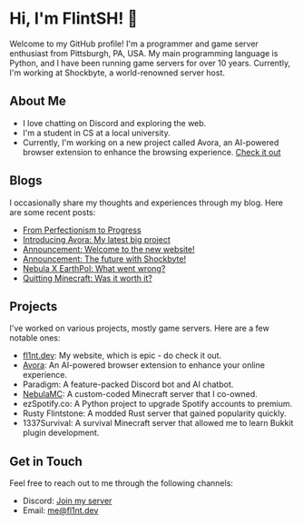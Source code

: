 # Hi, I'm FlintSH! 👋

Welcome to my GitHub profile! I'm a programmer and game server enthusiast from Pittsburgh, PA, USA. My main programming language is Python, and I have been running game servers for over 10 years. Currently, I'm working at Shockbyte, a world-renowned server host.

## About Me

- I love chatting on Discord and exploring the web.
- I'm a student in CS at a local university.
- Currently, I'm working on a new project called Avora, an AI-powered browser extension to enhance the browsing experience. [Check it out](https://avora.one)

## Blogs

I occasionally share my thoughts and experiences through my blog. Here are some recent posts:

- [From Perfectionism to Progress](https://www.fl1nt.dev/blog/from-perfectionism-to-progress)
- [Introducing Avora: My latest big project](https://www.fl1nt.dev/blog/introducing-avora-my-latest-big-project)
- [Announcement: Welcome to the new website!](https://www.fl1nt.dev/blog/welcome-to-new-website)
- [Announcement: The future with Shockbyte!](https://www.fl1nt.dev/blog/the-future-with-shockbyte)
- [Nebula X EarthPol: What went wrong?](https://www.fl1nt.dev/blog/nebula-earthpol-what-went-wrong)
- [Quitting Minecraft: Was it worth it?](https://www.fl1nt.dev/blog/quitting-minecraft-was-it-worth-it)

## Projects

I've worked on various projects, mostly game servers. Here are a few notable ones:

- [fl1nt.dev](https://fl1nt.dev): My website, which is epic - do check it out.
- [Avora](https://avora.one): An AI-powered browser extension to enhance your online experience.
- Paradigm: A feature-packed Discord bot and AI chatbot.
- [NebulaMC](https://discord.gg/3BjbDwPBDx): A custom-coded Minecraft server that I co-owned.
- ezSpotify.co: A Python project to upgrade Spotify accounts to premium.
- Rusty Flintstone: A modded Rust server that gained popularity quickly.
- 1337Survival: A survival Minecraft server that allowed me to learn Bukkit plugin development.

## Get in Touch

Feel free to reach out to me through the following channels:

- Discord: [Join my server](https://discord.gg/QaQ74W6Rm3)
- Email: [me@fl1nt.dev](mailto:me@fl1nt.dev)
